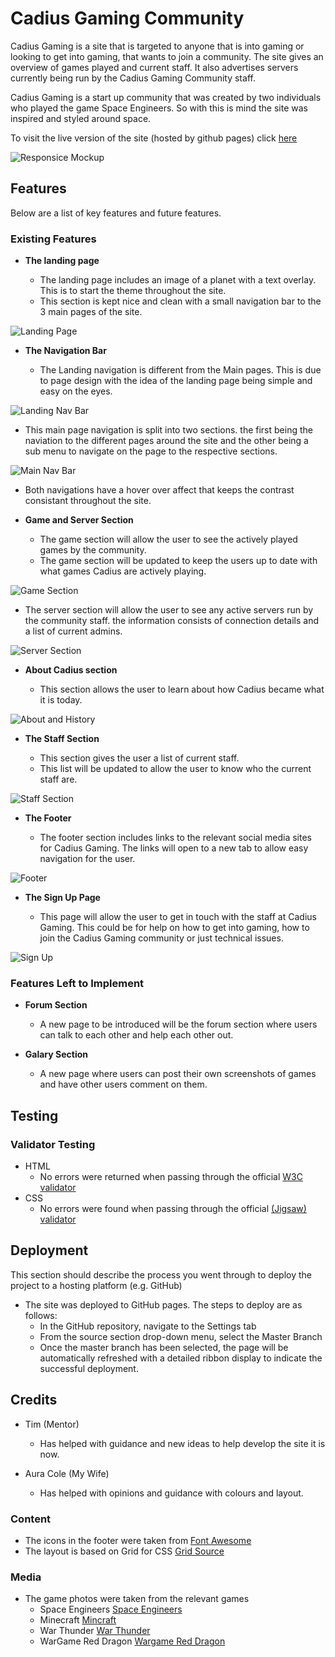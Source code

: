 # Cadius Gaming Community

Cadius Gaming is a site that is targeted to anyone that is into gaming or looking to get into gaming, that wants to join a community. The site gives an overview of games played and current staff. It also advertises servers currently being run by the Cadius Gaming Community staff.

Cadius Gaming is a start up community that was created by two individuals who played the game Space Engineers. So with this is mind the site was inspired and styled around space.

To visit the live version of the site (hosted by github pages) click [here](https://robcole-dev.github.io/Cadius-Gaming/)

![Responsice Mockup](/assets/img/readme/response-image.PNG)

## Features 

Below are a list of key features and future features.

### Existing Features

- __The landing page__

  - The landing page includes an image of a planet with a text overlay. This is to start the theme throughout the site. 
  - This section is kept nice and clean with a small navigation bar to the 3 main pages of the site.

![Landing Page](/assets/img/readme/index.PNG)

- __The Navigation Bar__

  - The Landing navigation is different from the Main pages. This is due to page design with the idea of the landing page being simple and easy on the eyes.

![Landing Nav Bar](/assets/img/readme/Landing-nav.PNG)

  - This main page navigation is split into two sections. the first being the naviation to the different pages around the site and the other being a sub menu to navigate on the page to the respective sections. 

![Main Nav Bar](/assets/img/readme/main-nav.PNG)

  - Both navigations have a hover over affect that keeps the contrast consistant throughout the site.

- __Game and Server Section__

  - The game section will allow the user to see the actively played games by the community.
  - The game section will be updated to keep the users up to date with what games Cadius are actively playing.
 

![Game Section](/assets/img/readme/Games.png)

  - The server section will allow the user to see any active servers run by the community staff. the information consists of connection details and a list of current admins.

![Server Section](/assets/img/readme/servers.png)

- __About Cadius section__

  - This section allows the user to learn about how Cadius became what it is today.

![About and History](/assets/img/readme/history-and-about.png)

- __The Staff Section__

  - This section gives the user a list of current staff.
  - This list will be updated to allow the user to know who the current staff are.

![Staff Section](/assets/img/readme/staff.png)

- __The Footer__ 

  - The footer section includes links to the relevant social media sites for Cadius Gaming. The links will open to a new tab to allow easy navigation for the user. 

![Footer](/assets/img/readme/footer.png)

- __The Sign Up Page__

  - This page will allow the user to get in touch with the staff at Cadius Gaming. This could be for help on how to get into gaming, how to join the Cadius Gaming community or just technical issues.

![Sign Up](/assets/img/readme/contact.png)


### Features Left to Implement

- __Forum Section__

  - A new page to be introduced will be the forum section where users can talk to each other and help each other out.

- __Galary Section__

  - A new page where users can post their own screenshots of games and have other users comment on them.

## Testing 

### Validator Testing 

- HTML
  - No errors were returned when passing through the official [W3C validator](https://validator.w3.org/nu/?doc=https%3A%2F%2Frobcole-dev.github.io%2FCadius-Gaming%2F)
- CSS
  - No errors were found when passing through the official [(Jigsaw) validator](https://jigsaw.w3.org/css-validator/validator?uri=https%3A%2F%2Frobcole-dev.github.io%2FCadius-Gaming%2F&profile=css3svg&usermedium=all&warning=1&vextwarning=&lang=en)

## Deployment

This section should describe the process you went through to deploy the project to a hosting platform (e.g. GitHub) 

- The site was deployed to GitHub pages. The steps to deploy are as follows: 
  - In the GitHub repository, navigate to the Settings tab 
  - From the source section drop-down menu, select the Master Branch
  - Once the master branch has been selected, the page will be automatically refreshed with a detailed ribbon display to indicate the successful deployment. 

## Credits 

- Tim (Mentor)
  - Has helped with guidance and new ideas to help develop the site it is now.

- Aura Cole (My Wife)
  - Has helped with opinions and guidance with colours and layout.

### Content 

- The icons in the footer were taken from [Font Awesome](https://fontawesome.com/)
- The layout is based on Grid for CSS [Grid Source](https://learncssgrid.com/)

### Media

- The game photos were taken from the relevant games
  - Space Engineers [Space Engineers](https://www.spaceengineersgame.com/media/)
  - Minecraft [Mincraft](https://www.minecraft.net/en-us)
  - War Thunder [War Thunder](https://warthunder.com/en/)
  - WarGame Red Dragon [Wargame Red Dragon](https://www.epicgames.com/store/en-US/p/wargame-red-dragon)
